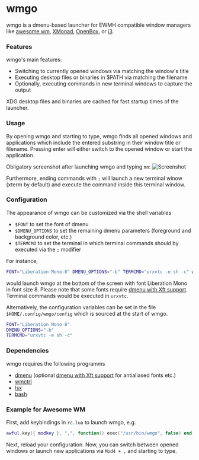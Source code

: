 # wmgo
wmgo is a dmenu-based launcher for EWMH compatible window 
managers like [awesome wm](http://awesome.naquadah.org/), 
[XMonad](http://xmonad.org/), [OpenBox](http://openbox.org/), 
or [i3](http://i3wm.org/).

### Features
wmgo's main features:
* Switching to currently opened windows via matching
  the window's title
* Executing desktop files or binaries in $PATH via
  matching the filename
* Optionally, executing commands in new terminal 
  windows to capture the output

XDG desktop files and binaries are cached for fast 
startup times of the launcher.

### Usage
By opening wmgo and starting to type, wmgo finds all 
opened windows and applications which include the 
entered substring in their window title or filename.
Pressing enter will either switch to the opened 
window or start the application.

Obligatory screenshot after launching wmgo and typing `mn`:
![Screenshot](http://i.imgur.com/ZruYtmT.png)

Furthermore, ending commands with `;` will launch a new
terminal winow (xterm by default) and execute the command 
inside this terminal window.

### Configuration
The appearance of wmgo can be customized via 
the shell variables 
* `$FONT` to set the font of dmenu
* `$DMENU_OPTIONS` to set the remaining dmenu parameters
   (foreground and background color, etc.)
* `$TERMCMD` to set the terminal in which terminal commands
   should by executed via the `;` modifier

For instance,
```bash
FONT="Liberation Mono-8" DMENU_OPTIONS="-b" TERMCMD="urxvtc -e sh -c" wmgo
```
would launch wmgo at the bottom of the screen with font 
Liberation Mono in font size 8. Please note that some 
fonts require [dmenu with Xft support](http://tools.suckless.org/dmenu/patches/xft).
Terminal commands would be executed in `urxvtc`.

Alternatively, the configuration variables can be set
in the file `$HOME/.config/wmgo/config` which 
is sourced at the start of wmgo.
```bash
FONT="Liberation Mono-8"
DMENU_OPTIONS="-b"
TERMCMD="urxvtc -e sh -c"
```
### Dependencies
wmgo requires the following programms
* [dmenu](http://tools.suckless.org/dmenu/) 
  (optional [dmenu with Xft support](http://tools.suckless.org/dmenu/patches/xft)
  for antialiased fonts etc.)
* [wmctrl](http://tomas.styblo.name/wmctrl/)
* [lsx](http://tools.suckless.org/lsx)
* [bash](http://www.gnu.org/software/bash/)

### Example for Awesome WM
First, add keybindings in `rc.lua` to launch wmgo, e.g.
```lua
awful.key({ modkey }, ",", function() exec("/usr/bin/wmgo", false) end)
```
Next, reload your configuration. Now, you can switch between opened windows
or launch new applications via `Mod4 + ,` and starting to type.
